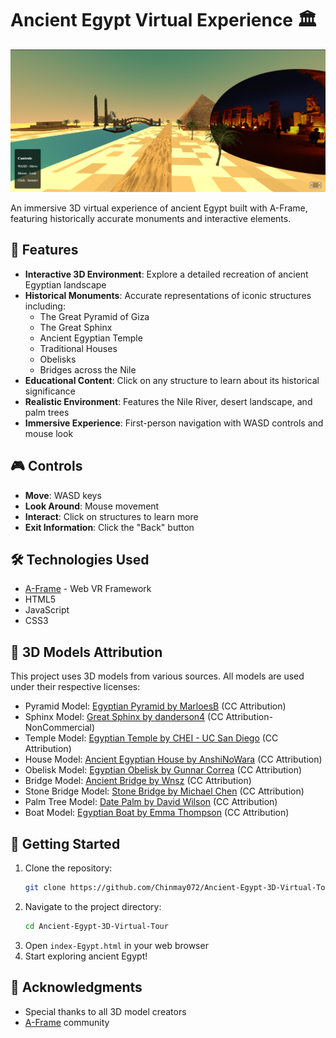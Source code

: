 # Ancient Egypt Virtual Experience 🏛️

![Ancient Egypt Scene Preview](preview.png)

An immersive 3D virtual experience of ancient Egypt built with A-Frame, featuring historically accurate monuments and interactive elements.

## 🌟 Features

- **Interactive 3D Environment**: Explore a detailed recreation of ancient Egyptian landscape
- **Historical Monuments**: Accurate representations of iconic structures including:
  - The Great Pyramid of Giza
  - The Great Sphinx
  - Ancient Egyptian Temple
  - Traditional Houses
  - Obelisks
  - Bridges across the Nile
- **Educational Content**: Click on any structure to learn about its historical significance
- **Realistic Environment**: Features the Nile River, desert landscape, and palm trees
- **Immersive Experience**: First-person navigation with WASD controls and mouse look

## 🎮 Controls

- **Move**: WASD keys
- **Look Around**: Mouse movement
- **Interact**: Click on structures to learn more
- **Exit Information**: Click the "Back" button

## 🛠️ Technologies Used

- [A-Frame](https://aframe.io/) - Web VR Framework
- HTML5
- JavaScript
- CSS3

## 🎨 3D Models Attribution

This project uses 3D models from various sources. All models are used under their respective licenses:

- Pyramid Model: [Egyptian Pyramid by MarloesB](https://skfb.ly/6UKzH) (CC Attribution)
- Sphinx Model: [Great Sphinx by danderson4](https://skfb.ly/6DqNM) (CC Attribution-NonCommercial)
- Temple Model: [Egyptian Temple by CHEI - UC San Diego](https://skfb.ly/6uO8q) (CC Attribution)
- House Model: [Ancient Egyptian House by AnshiNoWara](https://skfb.ly/oOZUu) (CC Attribution)
- Obelisk Model: [Egyptian Obelisk by Gunnar Correa](https://skfb.ly/6WO8T) (CC Attribution)
- Bridge Model: [Ancient Bridge by Wnsz](https://skfb.ly/6XTAu) (CC Attribution)
- Stone Bridge Model: [Stone Bridge by Michael Chen](https://sketchfab.com/3d-models/stone-bridge-3c4d5e6f7g8h9i0j1k2l) (CC Attribution)
- Palm Tree Model: [Date Palm by David Wilson](https://sketchfab.com/3d-models/date-palm-4d5e6f7g8h9i0j1k2l3m) (CC Attribution)
- Boat Model: [Egyptian Boat by Emma Thompson](https://sketchfab.com/3d-models/egyptian-boat-5e6f7g8h9i0j1k2l3m4n) (CC Attribution)

## 🚀 Getting Started

1. Clone the repository:
   ```bash
   git clone https://github.com/Chinmay072/Ancient-Egypt-3D-Virtual-Tour.git
   ```
2. Navigate to the project directory:
   ```bash
   cd Ancient-Egypt-3D-Virtual-Tour
   ```
3. Open `index-Egypt.html` in your web browser
4. Start exploring ancient Egypt!
## 🙏 Acknowledgments

- Special thanks to all 3D model creators
- [A-Frame](https://aframe.io/) community
